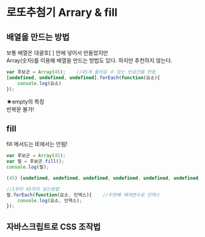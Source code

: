# 로또추첨기 Arrary & fill

## 배열을 만드는 방법

보통 배열은 대괄호\[ \] 안에 넣어서 만들었지만  
Array\(숫자\)를 이용해 배열을 만드는 방법도 있다. 하지만 추천하지 않는다.

```javascript
var 후보군 = Array(45);    //45개 들어갈 수 있는 빈공간을 만듬
[undefined, undefined, undefined].forEach(function(요소){
    console.log(요소)
});
```

★empty의 특징  
반복문 불가!

## fill

fill 메서드는 IE에서는 안됨!

```javascript
var 후보군 = Array(45); 
var 필 = 후보군.fill();
console.log(필);

(45) [undefined, undefined, undefined, undefined, undefined, undefined, undefined, undefined, undefined, undefined, undefined, undefined, undefined, undefined, undefined, undefined, undefined, undefined, undefined, undefined, undefined, undefined, undefined, undefined, undefined, undefined, undefined, undefined, undefined, undefined, undefined, undefined, undefined, undefined, undefined, undefined, undefined, undefined, undefined, undefined, undefined, undefined, undefined, undefined, undefined]

//1부터 45까지 넣는방법
필.forEach(function(요소, 인덱스){    //두번째 매개변수로 인덱스
    console.log(요소, 인덱스);
});
```

## 자바스크립트로 CSS 조작법

